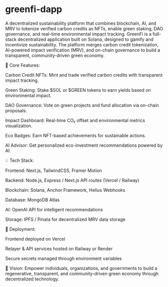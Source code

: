 # greenfi-dapp
A decentralized sustainability platform that combines blockchain, AI, and MRV to tokenize verified carbon credits as NFTs, enable green staking, DAO governance, and real-time environmental impact tracking.
GreenFi is a full-stack decentralized application built on Solana, designed to gamify and incentivize sustainability.
The platform merges carbon credit tokenization, AI-powered impact verification (MRV), and on-chain governance to build a transparent, community-driven green economy.

🌱 Core Features:

Carbon Credit NFTs: Mint and trade verified carbon credits with transparent impact tracking.

Green Staking: Stake $SOL or $GREEN tokens to earn yields based on environmental impact.

DAO Governance: Vote on green projects and fund allocation via on-chain proposals.

Impact Dashboard: Real-time CO₂ offset and environmental metrics visualization.

Eco Badges: Earn NFT-based achievements for sustainable actions.

AI Advisor: Get personalized eco-investment recommendations powered by AI.

💡 Tech Stack:

Frontend: Next.js, TailwindCSS, Framer Motion

Backend: Node.js, Express / Next.js API routes (Vercel / Railway)

Blockchain: Solana, Anchor Framework, Helius Webhooks

Database: MongoDB Atlas

AI: OpenAI API for intelligent recommendations

Storage: IPFS / Pinata for decentralized MRV data storage

🚀 Deployment:

Frontend deployed on Vercel

Relayer & API services hosted on Railway or Render

Secure secrets managed through environment variables

🔗 Vision:
Empower individuals, organizations, and governments to build a regenerative, transparent, and community-driven green economy through decentralized technology.
